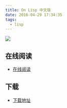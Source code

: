 ```yaml
---
title: On Lisp 中文版
date: 2016-04-29 17:34:35
tags:
  - lisp
---
```


![](https://ek8whxe.cloudimg.io/s/width/226/https://www.gitbook.com/cover/book/wizardforcel/bookname.jpg)

<!--more-->

## 在线阅读 ##

+ [在线阅读](http://www.kancloud.cn/ituring/on-lisp)

## 下载 ##

+ [下载地址](http://www.kancloud.cn/ituring/on-lisp)
